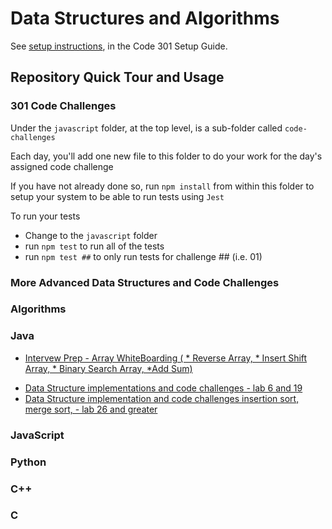 # Data Structures and Algorithms

See [setup instructions](https://codefellows.github.io/setup-guide/code-301/3-code-challenges), in the Code 301 Setup Guide.

## Repository Quick Tour and Usage

### 301 Code Challenges

Under the `javascript` folder, at the top level, is a sub-folder called `code-challenges`

Each day, you'll add one new file to this folder to do your work for the day's assigned code challenge

If you have not already done so, run `npm install` from within this folder to setup your system to be able to run tests using `Jest`

To run your tests

- Change to the `javascript` folder
- run `npm test` to run all of the tests
- run `npm test ##` to only run tests for challenge ## (i.e. 01)

### More Advanced Data Structures and Code Challenges

### Algorithms
### Java 
- [Intervew Prep - Array WhiteBoarding ( * Reverse Array, * Insert Shift Array, * Binary Search Array, *Add Sum)](java/datastructures/README.md)
<!-- - [Data Structure implementations and code challenges - lab 6 and 20](java/linked-list/README.md) -->
- [Data Structure implementations and code challenges - lab 6 and 19](java/datastructures/README.md)
- [Data Structure implementation and code challenges insertion sort, merge sort, - lab 26 and greater](java/datastructures/README.md)
### JavaScript
### Python
### C++
### C